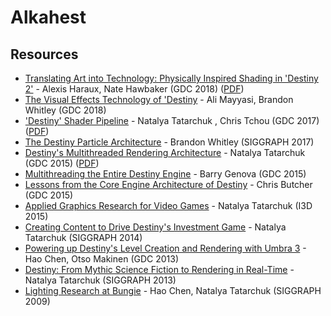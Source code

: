 # Alkahest

## Resources

- [Translating Art into Technology: Physically Inspired Shading in 'Destiny 2'](https://gdcvault.com/play/1025290/Translating-Art-into-Technology-Physically) -
  Alexis Haraux, Nate Hawbaker (GDC 2018) ([PDF](https://ubm-twvideo01.s3.amazonaws.com/o1/vault/gdc2018/presentations/Haraux_Alexis_Hawbaker_Nate_Translating_Art_Into_Technology.pdf))
- [The Visual Effects Technology of 'Destiny](https://gdcvault.com/play/1025282/The-Visual-Effects-Technology-of) - Ali
  Mayyasi, Brandon Whitley (GDC 2018)
- ['Destiny' Shader Pipeline](https://gdcvault.com/play/1024231/-Destiny-Shader) - Natalya Tatarchuk , Chris Tchou (GDC 2017) ([PDF](https://advances.realtimerendering.com/destiny/gdc_2017/Destiny_shader_system_GDC_2017_v.4.0.pdf))
- [The Destiny Particle Architecture](https://advances.realtimerendering.com/s2017/Destiny_Particle_Architecture_Siggraph_Advances_2017.pptx) -
  Brandon Whitley (SIGGRAPH 2017)
- [Destiny's Multithreaded Rendering Architecture](https://gdcvault.com/play/1021926/Destiny-s-Multithreaded-Rendering) -
  Natalya Tatarchuk (GDC 2015) ([PDF](https://advances.realtimerendering.com/destiny/gdc_2015/Tatarchuk_GDC_2015__Destiny_Renderer_web.pdf))
- [Multithreading the Entire Destiny Engine](https://gdcvault.com/play/1022164/Multithreading-the-Entire-Destiny) -
  Barry Genova (GDC 2015)
- [Lessons from the Core Engine Architecture of Destiny](https://gdcvault.com/play/1022105/Lessons-from-the-Core-Engine) -
  Chris Butcher (GDC 2015)
- [Applied Graphics Research for Video Games](https://advances.realtimerendering.com/destiny/i3d_2015/I3D_Tatarchuk_keynote_2015_for_web.pdf) -
  Natalya Tatarchuk (I3D 2015)
- [Creating Content to Drive Destiny's Investment Game](https://advances.realtimerendering.com/destiny/siggraph2014/bungie_gear_production_siggraph_2014_web_ready.pdf) -
  Natalya Tatarchuk (SIGGRAPH 2014)
- [Powering up Destiny's Level Creation and Rendering with Umbra 3](https://gdcvault.com/play/1017834/Powering-up-Destiny-s-Level) -
  Hao Chen, Otso Makinen (GDC 2013)
- [Destiny: From Mythic Science Fiction to Rendering in Real-Time](https://advances.realtimerendering.com/s2013/Tatarchuk-Destiny-SIGGRAPH2013.pdf) -
  Natalya Tatarchuk (SIGGRAPH 2013)
- [Lighting Research at Bungie](https://advances.realtimerendering.com/s2009/SIGGRAPH%202009%20-%20Lighting%20Research%20at%20Bungie.pdf) -
  Hao Chen, Natalya Tatarchuk (SIGGRAPH 2009)